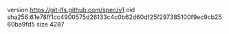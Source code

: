 version https://git-lfs.github.com/spec/v1
oid sha256:61e78ff1cc4900575d26133c4c0b62d60df25f297385100f9ec9cb2560ba9fd5
size 4287
